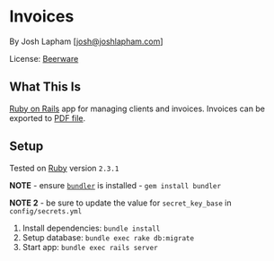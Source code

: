 # Invoices

By Josh Lapham [josh@joshlapham.com]

License: [Beerware](https://en.wikipedia.org/wiki/Beerware)

## What This Is

[Ruby on Rails](http://rubyonrails.org/) app for managing clients and invoices. Invoices can be exported to [PDF file](https://en.wikipedia.org/wiki/Portable_Document_Format).

## Setup

Tested on [Ruby](https://www.ruby-lang.org/en/) version `2.3.1`

__NOTE__ - ensure [`bundler`](https://github.com/bundler/bundler) is installed - `gem install bundler`

__NOTE 2__ - be sure to update the value for `secret_key_base` in `config/secrets.yml`

1. Install dependencies: `bundle install`
2. Setup database: `bundle exec rake db:migrate`
3. Start app: `bundle exec rails server`
